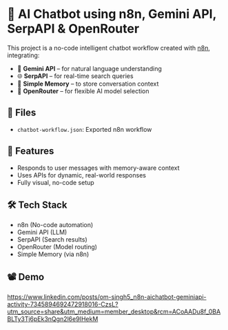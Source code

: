 # 🤖 AI Chatbot using n8n, Gemini API, SerpAPI & OpenRouter

This project is a no-code intelligent chatbot workflow created with [n8n](https://n8n.io), integrating:

- 🔮 **Gemini API** – for natural language understanding
- 🌐 **SerpAPI** – for real-time search queries
- 💾 **Simple Memory** – to store conversation context
- 🔁 **OpenRouter** – for flexible AI model selection

## 📂 Files
- `chatbot-workflow.json`: Exported n8n workflow

## 🚀 Features
- Responds to user messages with memory-aware context
- Uses APIs for dynamic, real-world responses
- Fully visual, no-code setup

## 🛠 Tech Stack
- n8n (No-code automation)
- Gemini API (LLM)
- SerpAPI (Search results)
- OpenRouter (Model routing)
- Simple Memory (via n8n)

## 📽 Demo
https://www.linkedin.com/posts/om-singh5_n8n-aichatbot-geminiapi-activity-7345894692472918016-CzsL?utm_source=share&utm_medium=member_desktop&rcm=ACoAADu8f_0BABLTy3Tj6pEk3nQgn2l6e9IHekM

